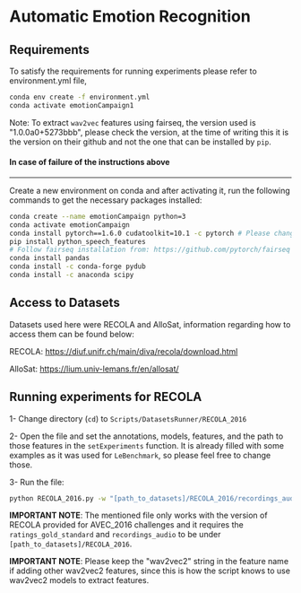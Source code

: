 # Automatic Emotion Recognition

## Requirements

To satisfy the requirements for running experiments please refer to environment.yml file,

```bash
conda env create -f environment.yml
conda activate emotionCampaign1
```

Note: To extract `wav2vec` features using fairseq, the version used is "1.0.0a0+5273bbb", please check the version, at the time of writing this it is the version on their github and not the one that can be installed by `pip`.

#### In case of failure of the instructions above

---

Create a new environment on conda and after activating it, run the following commands to get the necessary packages installed:

```bash
conda create --name emotionCampaign python=3
conda activate emotionCampaign
conda install pytorch==1.6.0 cudatoolkit=10.1 -c pytorch # Please change cudatoolkit depending on your case!
pip install python_speech_features 
# Follow fairseq installation from: https://github.com/pytorch/fairseq
conda install pandas
conda install -c conda-forge pydub
conda install -c anaconda scipy
```

## Access to Datasets

Datasets used here were RECOLA and AlloSat, information regarding how to access them can be found below:

RECOLA: https://diuf.unifr.ch/main/diva/recola/download.html

AlloSat: https://lium.univ-lemans.fr/en/allosat/



## Running experiments for RECOLA

1- Change directory (`cd`) to `Scripts/DatasetsRunner/RECOLA_2016` 

2- Open the file and set the annotations, models, features, and the path to those features in the `setExperiments` function. It is already filled with some examples as it was used for `LeBenchmark`, so please feel free to change those.

3- Run the file:

```bash
python RECOLA_2016.py -w "[path_to_datasets]/RECOLA_2016/recordings_audio" -a "[path_to_datasets]/RECOLA_2016/ratings_gold_standard" -o "[path_to_datasets]/RECOLA_2016"
```

**IMPORTANT NOTE**: The mentioned file only works with the version of RECOLA provided for AVEC_2016 challenges and it requires the `ratings_gold_standard` and `recordings_audio` to be under `[path_to_datasets]/RECOLA_2016`.

**IMPORTANT NOTE**: Please keep the "wav2vec2" string in the feature name if adding other wav2vec2 features, since this is how the script knows to use wav2vec2 models to extract features.
